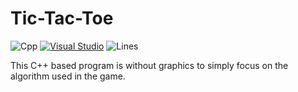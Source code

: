 # Tic-Tac-Toe

![Cpp](https://img.shields.io/badge/made%20with-C%2B%2B-yellowgreen) [![Visual Studio](https://badgen.net/badge/icon/visualstudio?icon=visualstudio&label)](https://visualstudio.microsoft.com) ![Lines](https://img.shields.io/badge/total%20lines-111-blue)


This C++ based program is without graphics to simply focus on the algorithm used in the game.



